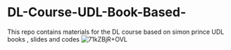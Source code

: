# DL-Course-UDL-Book-Based-
This repo contains materials for the DL course based on simon prince UDL books , slides and codes
![71kZBjR+OVL](https://github.com/user-attachments/assets/8f926f9c-7b54-49dd-99b5-42ba9e25fe01)

